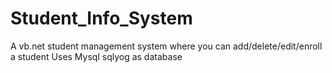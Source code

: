 # Student_Info_System
A vb.net student management system where you can add/delete/edit/enroll a student
Uses Mysql sqlyog as database
